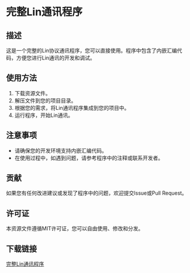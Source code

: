 # 完整Lin通讯程序

## 描述
这是一个完整的Lin协议通讯程序，您可以直接使用。程序中包含了内嵌汇编代码，方便您进行Lin通讯的开发和调试。

## 使用方法
1. 下载资源文件。
2. 解压文件到您的项目目录。
3. 根据您的需求，将Lin通讯程序集成到您的项目中。
4. 运行程序，开始Lin通讯。

## 注意事项
- 请确保您的开发环境支持内嵌汇编代码。
- 在使用过程中，如遇到问题，请参考程序中的注释或联系开发者。

## 贡献
如果您有任何改进建议或发现了程序中的问题，欢迎提交Issue或Pull Request。

## 许可证
本资源文件遵循MIT许可证，您可以自由使用、修改和分发。

## 下载链接

[完整Lin通讯程序](https://pan.quark.cn/s/9f848ed2436d)